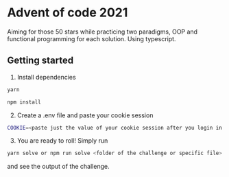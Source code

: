 # Advent of code 2021

Aiming for those 50 stars while practicing two paradigms, OOP and functional programming for each solution. Using typescript.

## Getting started

1. Install dependencies 
```sh 
yarn
``` 

```sh 
npm install
```

2. Create a .env file and paste your cookie session

```sh
COOKIE=<paste just the value of your cookie session after you login in the site>
```

3. You are ready to roll! Simply run 

```sh 
yarn solve or npm run solve <folder of the challenge or specific file>
```
and see the output of the challenge.
